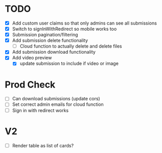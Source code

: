 # TODO

- [x] Add custom user claims so that only admins can see all submissions
- [x] Switch to signInWithRedirect so mobile works too
- [x] Submission pagination/filtering
- [x] Add submission delete functionality
  - [ ] Cloud function to actually delete and delete files
- [x] Add submission download functionality
- [x] Add video preview
  - [x] update submission to include if video or image

# Prod Check
- [ ] Can download submissions (update cors)
- [ ] Set correct admin emails for cloud function
- [ ] Sign in with redirect works

# V2
- [ ] Render table as list of cards?
